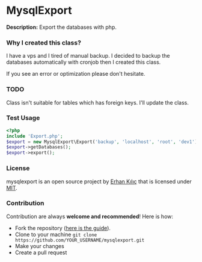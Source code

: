 # MysqlExport
**Description:** Export the databases with php.


### Why I created this class?
I have a vps and I tired of manual backup. I decided to backup the databases automatically with cronjob then I created this class.


If you see an error or optimization please don't hesitate.
### TODO
Class isn't suitable for tables which has foreign keys. I'll update the class.

### Test Usage

```php
<?php
include 'Export.php';
$export = new MysqlExport\Export('backup', 'localhost', 'root', 'dev1');
$export->getDatabases();
$export->export();
```
### License
mysqlexport is an open source project by [Erhan Kılıç](http://erhankilic.org) that is licensed under [MIT](http://opensource.org/licenses/MIT).

### Contribution
Contribution are always **welcome and recommended**! Here is how:

- Fork the repository ([here is the guide](https://help.github.com/articles/fork-a-repo/)).
- Clone to your machine ```git clone https://github.com/YOUR_USERNAME/mysqlexport.git```
- Make your changes
- Create a pull request
